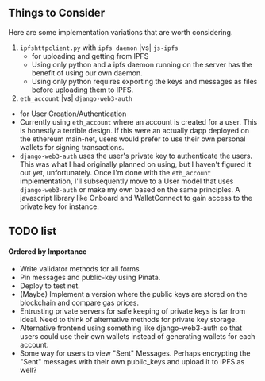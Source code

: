 ## Things to Consider
Here are some implementation variations that are worth considering.
1. `ipfshttpclient.py` with `ipfs daemon` |vs| `js-ipfs`
   * for uploading and getting from IPFS
   - Using only python and a ipfs daemon running on the server has the benefit of using our own daemon.
   - Using only python requires exporting the keys and messages as files before uploading them to IPFS.
2. `eth_account` |vs| `django-web3-auth`
  * for User Creation/Authentication
  * Currently using `eth_account` where an account is created for a user. This is honestly a terrible design. If this were an actually dapp deployed on the ethereum main-net, users would prefer to use their own personal wallets for signing transactions.
  * `django-web3-auth` uses the user's private key to authenticate the users. This was what I had originally planned on using, but I haven't figured it out yet, unfortunately. Once I'm done with the `eth_account` implementation, I'll subsequently move to a User model that uses `django-web3-auth` or make my own based on the same principles. A javascript library like Onboard and WalletConnect to gain access to the private key for instance.
  

## TODO list
#### Ordered by Importance
* Write validator methods for all forms
* Pin messages and public-key using Pinata.
* Deploy to test net.
* (Maybe) Implement a version where the public keys are stored on the blockchain and compare gas prices.
* Entrusting private servers for safe keeping of private keys is far from ideal. Need to think of alternative methods for private key storage.
* Alternative frontend using something like django-web3-auth so that users could use their own wallets instead of generating wallets for each account.
* Some way for users to view "Sent" Messages. Perhaps encrypting the "Sent" messages with their own public_keys and upload it to IPFS as well?